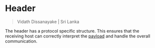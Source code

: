 # Header

> Vidath Dissanayake | Sri Lanka

The header has a protocol specific structure. This ensures that the receiving host can correctly interpret the [payload](payload.md) and handle the overall communication.